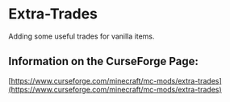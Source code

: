 # Extra-Trades
Adding some useful trades for vanilla items.
## Information on the CurseForge Page:
[https://www.curseforge.com/minecraft/mc-mods/extra-trades](https://www.curseforge.com/minecraft/mc-mods/extra-trades)

